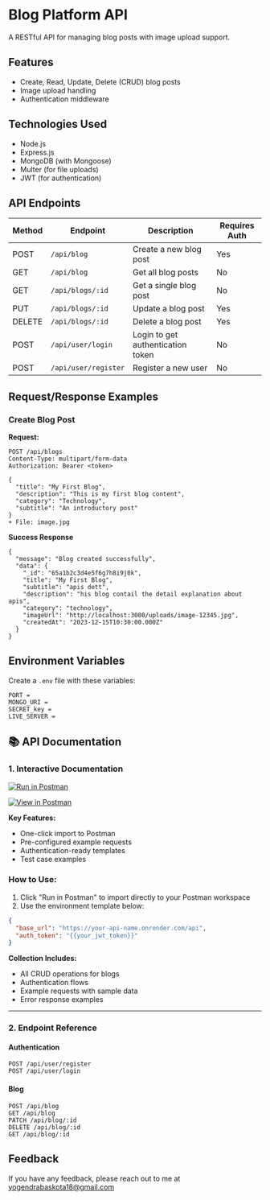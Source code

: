 # Blog Platform API

A RESTful API for managing blog posts with image upload support.

## Features

- Create, Read, Update, Delete (CRUD) blog posts
- Image upload handling
- Authentication middleware

## Technologies Used

- Node.js
- Express.js
- MongoDB (with Mongoose)
- Multer (for file uploads)
- JWT (for authentication)

## API Endpoints

| Method | Endpoint             | Description                       | Requires Auth |
| ------ | -------------------- | --------------------------------- | ------------- |
| POST   | `/api/blog`          | Create a new blog post            | Yes           |
| GET    | `/api/blog`          | Get all blog posts                | No            |
| GET    | `/api/blogs/:id`     | Get a single blog post            | No            |
| PUT    | `/api/blogs/:id`     | Update a blog post                | Yes           |
| DELETE | `/api/blogs/:id`     | Delete a blog post                | Yes           |
| POST   | `/api/user/login`    | Login to get authentication token | No            |
| POST   | `/api/user/register` | Register a new user               | No            |

## Request/Response Examples

### Create Blog Post

**Request:**

```http
POST /api/blogs
Content-Type: multipart/form-data
Authorization: Bearer <token>

{
  "title": "My First Blog",
  "description": "This is my first blog content",
  "category": "Technology",
  "subtitle": "An introductory post"
}
+ File: image.jpg

```

**Success Response**

```https
{
  "message": "Blog created successfully",
  "data": {
    "_id": "65a1b2c3d4e5f6g7h8i9j0k",
    "title": "My First Blog",
    "subtitle": "apis dett",
    "description": "his blog contail the detail explanation about apis",
    "category": "technology",
    "imageUrl": "http://localhost:3000/uploads/image-12345.jpg",
    "createdAt": "2023-12-15T10:30:00.000Z"
  }
}
```

## Environment Variables

Create a `.env` file with these variables:

```env
PORT =
MONGO_URI =
SECRET_key =
LIVE_SERVER =
```

## 📚 API Documentation

### **1. Interactive Documentation**

[![Run in Postman](https://run.pstmn.io/button.svg)](https://www.postman.com/devrel/workspace/postman-public-workspace/collection/33322053-51f1c0dc-de86-405e-b29e-7df783ac8276)

[![View in Postman](https://img.shields.io/badge/Postman-API_Docs-FF6C37?logo=postman)](https://documenter.getpostman.com/view/33322053/2sB3BAMCrT)

**Key Features:**

- One-click import to Postman
- Pre-configured example requests
- Authentication-ready templates
- Test case examples

### **How to Use:**

1. Click "Run in Postman" to import directly to your Postman workspace
2. Use the environment template below:

```json
{
  "base_url": "https://your-api-name.onrender.com/api",
  "auth_token": "{{your_jwt_token}}"
}
```

**Collection Includes:**

- All CRUD operations for blogs
- Authentication flows
- Example requests with sample data
- Error response examples

---

### **2. Endpoint Reference**

#### **Authentication**

```http
POST /api/user/register
POST /api/user/login
```

#### **Blog**

```http
POST /api/blog
GET /api/blog
PATCH /api/blog/:id
DELETE /api/blog/:id
GET /api/blog/:id
```

## Feedback

If you have any feedback, please reach out to me at yogendrabaskota18@gmail.com
